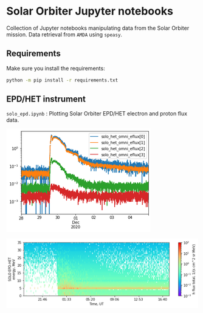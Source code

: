 # Solar Orbiter Jupyter notebooks

Collection of Jupyter notebooks manipulating data from the Solar Orbiter mission. Data retrieval from `AMDA` using `speasy`.

## Requirements
Make sure you install the requirements: 
```bash
python -m pip install -r requirements.txt
```

## EPD/HET instrument
`solo_epd.ipynb` : Plotting Solar Orbiter EPD/HET electron and proton flux data.

![Electron flux](/img/eflux_ts.png)

![Proton flux](/img/hflux_spectro.png)
